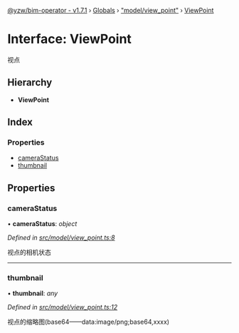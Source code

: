 [@yzw/bim-operator - v1.7.1](../README.md) › [Globals](../globals.md) › ["model/view_point"](../modules/_model_view_point_.md) › [ViewPoint](_model_view_point_.viewpoint.md)

# Interface: ViewPoint

视点

## Hierarchy

* **ViewPoint**

## Index

### Properties

* [cameraStatus](_model_view_point_.viewpoint.md#camerastatus)
* [thumbnail](_model_view_point_.viewpoint.md#thumbnail)

## Properties

###  cameraStatus

• **cameraStatus**: *object*

*Defined in [src/model/view_point.ts:8](https://github.com/youkaisteve/bim-operator/blob/b87a88f/src/model/view_point.ts#L8)*

视点的相机状态

___

###  thumbnail

• **thumbnail**: *any*

*Defined in [src/model/view_point.ts:12](https://github.com/youkaisteve/bim-operator/blob/b87a88f/src/model/view_point.ts#L12)*

视点的缩略图(base64——data:image/png;base64,xxxx)

